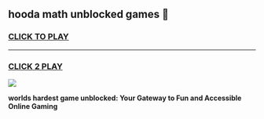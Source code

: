 
## hooda math unblocked games 👋
<h3>
<a href="https://premium.freeplayer.one?title=hooda_math_unblocked_games&ref=13F">CLICK TO PLAY</a></h3>
<hr>

<h3>
<a href="https://premium.freeplayer.one?title=hooda_math_unblocked_games&ref=13F">CLICK 2 PLAY</a>
  
</h3>

<a href="https://premium.freeplayer.one?title=hooda_math_unblocked_games&ref=12F/"><img src="https://clearcache.store/games.png"></a>


**worlds hardest game unblocked: Your Gateway to Fun and Accessible Online Gaming**

